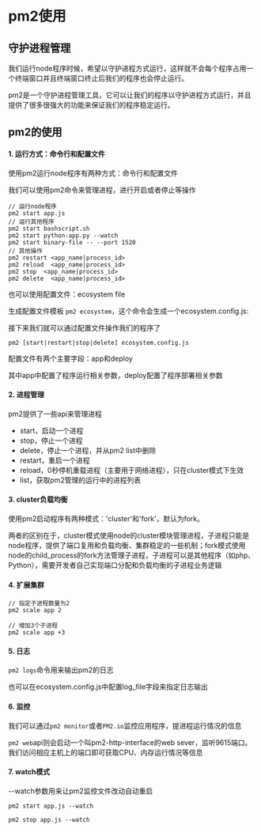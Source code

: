 # pm2使用

## 守护进程管理

我们运行node程序时候，希望以守护进程方式运行，这样就不会每个程序占用一个终端窗口并且终端窗口终止后我们的程序也会停止运行。

pm2是一个守护进程管理工具，它可以让我们的程序以守护进程方式运行，并且提供了很多很强大的功能来保证我们的程序稳定运行。

## pm2的使用

#### 1. 运行方式：命令行和配置文件

使用pm2运行node程序有两种方式：命令行和配置文件

我们可以使用pm2命令来管理进程，进行开启或者停止等操作

```
// 运行node程序
pm2 start app.js
// 运行其他程序
pm2 start bashscript.sh
pm2 start python-app.py --watch
pm2 start binary-file -- --port 1520
// 其他操作
pm2 restart <app_name|process_id>
pm2 reload  <app_name|process_id>
pm2 stop  <app_name|process_id>
pm2 delete  <app_name|process_id>
```

也可以使用配置文件：ecosystem file

生成配置文件模板 ```pm2 ecosystem```，这个命令会生成一个ecosystem.config.js:

接下来我们就可以通过配置文件操作我们的程序了

```pm2 [start|restart|stop|delete] ecosystem.config.js```

配置文件有两个主要字段：app和deploy

其中app中配置了程序运行相关参数，deploy配置了程序部署相关参数

#### 2. 进程管理

pm2提供了一些api来管理进程

- start，启动一个进程
- stop，停止一个进程
- delete，停止一个进程，并从pm2 list中删除
- restart，重启一个进程
- reload，0秒停机重载进程（主要用于网络进程），只在cluster模式下生效
- list，获取pm2管理的运行中的进程列表

#### 3. cluster负载均衡

使用pm2启动程序有两种模式：'cluster'和'fork'，默认为fork。

两者的区别在于，cluster模式使用node的cluster模块管理进程，子进程只能是node程序，提供了端口复用和负载均衡、集群稳定的一些机制；fork模式使用node的child_process的fork方法管理子进程，子进程可以是其他程序（如php、Python），需要开发者自己实现端口分配和负载均衡的子进程业务逻辑

#### 4. 扩展集群

```
// 指定子进程数量为2
pm2 scale app 2

// 增加3个子进程
pm2 scale app +3
```
#### 5. 日志

```pm2 logs```命令用来输出pm2的日志

也可以在ecosystem.config.js中配置log_file字段来指定日志输出

#### 6. 监控

我们可以通过```pm2 monitor```或者```PM2.io```监控应用程序，提进程运行情况的信息

```pm2 web```api则会启动一个叫pm2-http-interface的web sever，监听9615端口。我们访问相应主机上的端口即可获取CPU、内存运行情况等信息

#### 7. watch模式

--watch参数用来让pm2监控文件改动自动重启

```pm2 start app.js --watch```

```pm2 stop app.js --watch```
